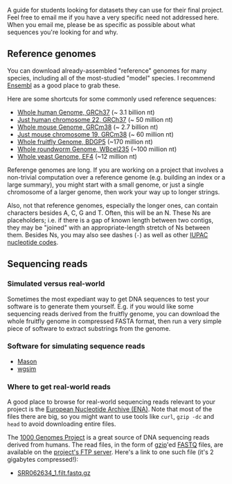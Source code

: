 A guide for students looking for datasets they can use for their final project.
Feel free to email me if you have a very specific need not addressed here.  When
you email me, please be as specific as possible about what sequences you're
looking for and why.


Reference genomes
-----------------

You can download already-assembled "reference" genomes for many species,
including all of the most-studied "model" species.  I recommend [Ensembl]
as a good place to grab these.

[Ensembl]: http://useast.ensembl.org/index.html

Here are some shortcuts for some commonly used reference sequences:

* [Whole human Genome, GRCh37](ftp://ftp.ensembl.org/pub/release-73/fasta/homo_sapiens/dna/Homo_sapiens.GRCh37.73.dna.toplevel.fa.gz) (~ 3.1 billion nt)
* [Just human chromosome 22, GRCh37](ftp://ftp.ensembl.org/pub/release-73/fasta/homo_sapiens/dna/Homo_sapiens.GRCh37.73.dna.chromosome.22.fa.gz) (~ 50 million nt)
* [Whole mouse Genome, GRCm38](ftp://ftp.ensembl.org/pub/release-73/fasta/mus_musculus/dna/Mus_musculus.GRCm38.73.dna.toplevel.fa.gz) (~ 2.7 billion nt)
* [Just mouse chromosome 19, GRCm38](ftp://ftp.ensembl.org/pub/release-73/fasta/mus_musculus/dna/Mus_musculus.GRCm38.73.dna.chromosome.19.fa.gz) (~ 60 million nt)
* [Whole fruitfly Genome, BDGP5](ftp://ftp.ensembl.org/pub/release-73/fasta/drosophila_melanogaster/dna/Drosophila_melanogaster.BDGP5.73.dna.toplevel.fa.gz) (~170 million nt)
* [Whole roundworm Genome, WBcel235](ftp://ftp.ensembl.org/pub/release-73/fasta/caenorhabditis_elegans/dna/Caenorhabditis_elegans.WBcel235.73.dna.toplevel.fa.gz) (~100 million nt)
* [Whole yeast Genome, EF4](ftp://ftp.ensembl.org/pub/release-73/fasta/saccharomyces_cerevisiae/dna/Saccharomyces_cerevisiae.EF4.73.dna.toplevel.fa.gz) (~12 million nt)

Referenge genomes are long.
If you are working on a project that involves a non-trivial computation
over a reference genome (e.g. building an index or a large summary), you
might start with a small genome, or just a single chromosome of a larger
genome, then work your way up to longer strings.

Also, not that reference genomes, especially the longer ones, can contain
characters besides A, C, G and T.  Often, this will be an N.  These Ns
are placeholders; i.e. if there is a gap of known length between two
contigs, they may be "joined" with an appropriate-length stretch of Ns
between them.  Besides Ns, you may also see dashes (`-`) as well as other
[IUPAC nucleotide codes](http://www.bioinformatics.org/sms/iupac.html).

Sequencing reads
----------------

### Simulated versus real-world

Sometimes the most expediant way to get DNA sequences to test your software is to
generate them yourself.  E.g. if you would like some sequencing reads derived from
the fruitfly genome, you can download the whole fruitfly genome in compressed FASTA format, then run a very
simple piece of software to extract substrings from the genome.

### Software for simulating sequence reads

* [Mason](http://www.seqan.de/projects/mason/)
* [wgsim](https://github.com/lh3/wgsim)

### Where to get real-world reads

A good place to browse for real-world sequencing reads relevant to your project is the
[European Nucleotide Archive (ENA)](http://www.ebi.ac.uk/ena/).  Note that
most of the files there are big, so you might want to use tools like `curl`,
`gzip -dc` and `head` to avoid downloading entire files.

The [1000 Genomes Project] is a great source of DNA sequencing reads derived from
humans.  The read files, in the form of [gzip]'ed [FASTQ] files, are available on the
[project's FTP server].  Here's a link to one such file (it's 2 gigabytes compressed!):

* [SRR062634_1.filt.fastq.gz](ftp://ftp.1000genomes.ebi.ac.uk/vol1/ftp/data/HG00096/sequence_read/SRR062634_1.filt.fastq.gz)

[gzip]: http://en.wikipedia.org/wiki/Gzip
[FASTQ]: http://en.wikipedia.org/wiki/FASTQ_format
[1000 Genomes Project]: http://www.1000genomes.org
[project's FTP server]: ftp://ftp.1000genomes.ebi.ac.uk/vol1/ftp/data


